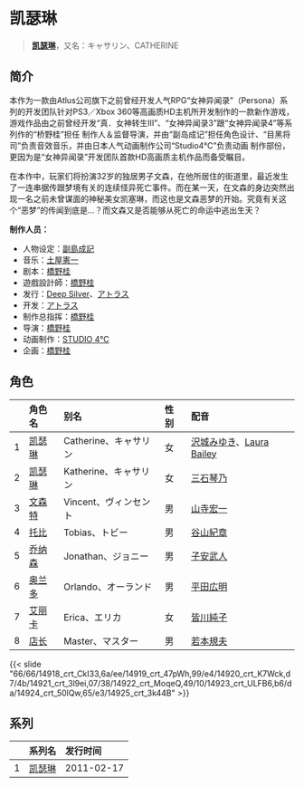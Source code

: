 # 凯瑟琳


> <u>**[凯瑟琳](https://bgm.tv/subject/8180)**</u>，又名：キャサリン、CATHERINE

## 简介

本作为一款由Atlus公司旗下之前曾经开发人气RPG“女神异闻录”（Persona）系列的开发团队针对PS3／Xbox 360等高画质HD主机所开发制作的一款新作游戏，游戏作品由之前曾经开发“真．女神转生III”、“女神异闻录3”跟“女神异闻录4”等系列作的“桥野桂”担任 制作人＆监督导演，并由“副岛成记”担任角色设计、“目黑将司”负责音效音乐，并由日本人气动画制作公司“Studio4℃”负责动画 制作部份，更因为是“女神异闻录”开发团队首款HD高画质主机作品而备受瞩目。

在本作中，玩家们将扮演32岁的独居男子文森，在他所居住的街道里，最近发生了一连串据传跟梦境有关的连续怪异死亡事件。而在某一天，在文森的身边突然出现一名之前未曾谋面的神秘美女凯塞琳，而这也是文森恶梦的开始。究竟有关这个“恶梦”的传闻到底是…？而文森又是否能够从死亡的命运中逃出生天？

**制作人员：**
- 人物设定：[副島成記](https://bgm.tv/person/3511)
- 音乐：[土屋憲一](https://bgm.tv/person/8087)
- 剧本：[橋野桂](https://bgm.tv/person/23498)
- 遊戲設計師：[橋野桂](https://bgm.tv/person/23498)
- 发行：[Deep Silver](https://bgm.tv/person/13303)、[アトラス](https://bgm.tv/person/6913)
- 开发：[アトラス](https://bgm.tv/person/6913)
- 制作总指挥：[橋野桂](https://bgm.tv/person/23498)
- 导演：[橋野桂](https://bgm.tv/person/23498)
- 动画制作：[STUDIO 4℃](https://bgm.tv/person/2306)
- 企画：[橋野桂](https://bgm.tv/person/23498)

## 角色

|     |   角色名   |   别名  | 性别 |  配音  |
|:--- |:------  |:----      |:---  |:--   |
| 1 | [凯瑟琳](https://bgm.tv/character/14918) | Catherine、キャサリン | 女 | [沢城みゆき](https://bgm.tv/person/4244)、[Laura Bailey](https://bgm.tv/person/35037) |
| 2 | [凯瑟琳](https://bgm.tv/character/14919) | Katherine、キャサリン | 女 | [三石琴乃](https://bgm.tv/person/3918) |
| 3 | [文森特](https://bgm.tv/character/14920) | Vincent、ヴィンセント | 男 | [山寺宏一](https://bgm.tv/person/3914) |
| 4 | [托比](https://bgm.tv/character/14921) | Tobias、トビー | 男 | [谷山紀章](https://bgm.tv/person/4678) |
| 5 | [乔纳森](https://bgm.tv/character/14922) | Jonathan、ジョニー | 男 | [子安武人](https://bgm.tv/person/1096) |
| 6 | [奥兰多](https://bgm.tv/character/14923) | Orlando、オーランド | 男 | [平田広明](https://bgm.tv/person/4184) |
| 7 | [艾丽卡](https://bgm.tv/character/14924) | Erica、エリカ | 女 | [皆川純子](https://bgm.tv/person/4224) |
| 8 | [店长](https://bgm.tv/character/14925) | Master、マスター | 男 | [若本規夫](https://bgm.tv/person/3920) |

{{< slide "66/66/14918_crt_CkI33,6a/ee/14919_crt_47pWh,99/e4/14920_crt_K7Wck,d7/4b/14921_crt_3l9ei,07/38/14922_crt_MoqeQ,49/10/14923_crt_ULFB6,b6/da/14924_crt_50lQw,65/e3/14925_crt_3k44B" >}}

## 系列

|     |   系列名   |   发行时间  |
|:---   |:------  |:----      |
| 1 | [凯瑟琳](http://bgm.tv/subject/8180) | 2011-02-17 |





